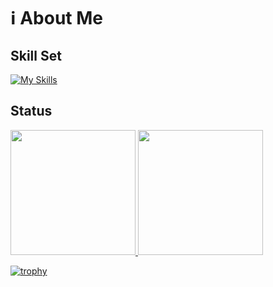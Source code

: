 # ℹ️ About Me

## Skill Set

[![My Skills](https://skillicons.dev/icons?i=go,py,fastapi,django,php,laravel,js,express,ts,react,nextjs,vue,nuxtjs,rust,idea,github,githubactions,docker,aws,vercel&perline=10)](https://skillicons.dev)

## Status
<a href="https://github.com/anuraghazra/github-readme-stats">
  <img src="https://github-readme-stats.vercel.app/api?username=Seo-4d696b75&count_private=true&show_icons=true&theme=dark" height="200">
</a>
<a href="https://github.com/anuraghazra/github-readme-stats">
  <img src="https://github-readme-stats.vercel.app/api/top-langs/?username=kouhei-github&layout=compact&theme=dark&hide=html" height="200">
</a>

[![trophy](https://github-profile-trophy.vercel.app/?username=kouhei-github&theme=onedark&column=-1)](https://github.com/ryo-ma/github-profile-trophy)
